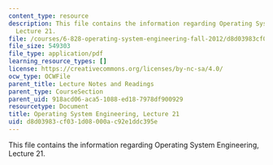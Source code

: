 ```yaml
---
content_type: resource
description: This file contains the information regarding Operating System Engineering,
  Lecture 21.
file: /courses/6-828-operating-system-engineering-fall-2012/d8d03983cf031d08000ac92e1ddc395e_MIT6_828F12_lec21_notes.pdf
file_size: 549303
file_type: application/pdf
learning_resource_types: []
license: https://creativecommons.org/licenses/by-nc-sa/4.0/
ocw_type: OCWFile
parent_title: Lecture Notes and Readings
parent_type: CourseSection
parent_uid: 918acd06-aca5-1088-ed18-7978df900929
resourcetype: Document
title: Operating System Engineering, Lecture 21
uid: d8d03983-cf03-1d08-000a-c92e1ddc395e
---
```

This file contains the information regarding Operating System Engineering, Lecture 21.